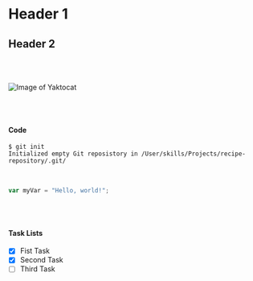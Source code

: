 # Header 1
## Header 2
<br/>
<br/>

![Image of Yaktocat](https://octodex.github.com/images/yaktocat.png)

<br/>
<br/>

#### Code
```
$ git init
Initialized empty Git reposistory in /User/skills/Projects/recipe-repository/.git/
```
<br/>

``` javascript
var myVar = "Hello, world!";
```

<br/>
<br/>

#### Task Lists
- [x] Fist Task
- [x] Second Task
- [ ] Third Task

<br/>
<br/>


